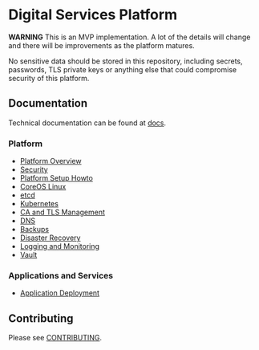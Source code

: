 # Digital Services Platform

**WARNING**
This is an MVP implementation. A lot of the details will
change and there will be improvements as the platform matures.

No sensitive data should be stored in this repository, including secrets,
passwords, TLS private keys or anything else that could compromise security of
this platform.

## Documentation

Technical documentation can be found at [docs](docs/).

### Platform

* [Platform Overview](docs/overview.md)
* [Security](docs/security.md)
* [Platform Setup Howto](docs/platform_setup.md)
* [CoreOS Linux](docs/coreos.md)
* [etcd](docs/etcd.md)
* [Kubernetes](docs/kubernetes.md)
* [CA and TLS Management](docs/ca_tls.md)
* [DNS](docs/dns.md)
* [Backups](docs/backups.md)
* [Disaster Recovery](docs/dr.md)
* [Logging and Monitoring](docs/logging_monitoring.md)
* [Vault](docs/vault.md)

### Applications and Services

* [Application Deployment](docs/apps_deployment.md)


## Contributing

Please see [CONTRIBUTING](CONTRIBUTING.md).

